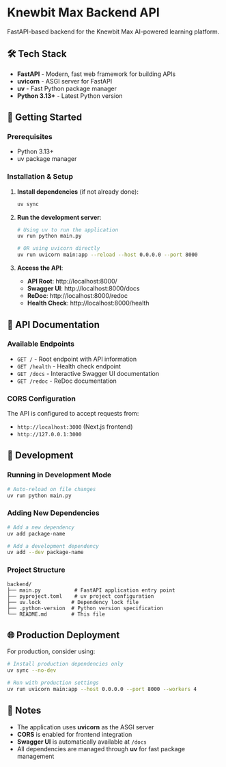 # Knewbit Max Backend API

FastAPI-based backend for the Knewbit Max AI-powered learning platform.

## 🛠️ Tech Stack

- **FastAPI** - Modern, fast web framework for building APIs
- **uvicorn** - ASGI server for FastAPI
- **uv** - Fast Python package manager
- **Python 3.13+** - Latest Python version

## 🚀 Getting Started

### Prerequisites

- Python 3.13+
- uv package manager

### Installation & Setup

1. **Install dependencies** (if not already done):
   ```bash
   uv sync
   ```

2. **Run the development server**:
   ```bash
   # Using uv to run the application
   uv run python main.py

   # OR using uvicorn directly
   uv run uvicorn main:app --reload --host 0.0.0.0 --port 8000
   ```

3. **Access the API**:
   - **API Root**: http://localhost:8000/
   - **Swagger UI**: http://localhost:8000/docs
   - **ReDoc**: http://localhost:8000/redoc
   - **Health Check**: http://localhost:8000/health

## 📖 API Documentation

### Available Endpoints

- `GET /` - Root endpoint with API information
- `GET /health` - Health check endpoint
- `GET /docs` - Interactive Swagger UI documentation
- `GET /redoc` - ReDoc documentation

### CORS Configuration

The API is configured to accept requests from:
- `http://localhost:3000` (Next.js frontend)
- `http://127.0.0.1:3000`

## 🔧 Development

### Running in Development Mode

```bash
# Auto-reload on file changes
uv run python main.py
```

### Adding New Dependencies

```bash
# Add a new dependency
uv add package-name

# Add a development dependency
uv add --dev package-name
```

### Project Structure

```
backend/
├── main.py           # FastAPI application entry point
├── pyproject.toml    # uv project configuration
├── uv.lock          # Dependency lock file
├── .python-version  # Python version specification
└── README.md        # This file
```

## 🌐 Production Deployment

For production, consider using:

```bash
# Install production dependencies only
uv sync --no-dev

# Run with production settings
uv run uvicorn main:app --host 0.0.0.0 --port 8000 --workers 4
```

## 📝 Notes

- The application uses **uvicorn** as the ASGI server
- **CORS** is enabled for frontend integration
- **Swagger UI** is automatically available at `/docs`
- All dependencies are managed through **uv** for fast package management
